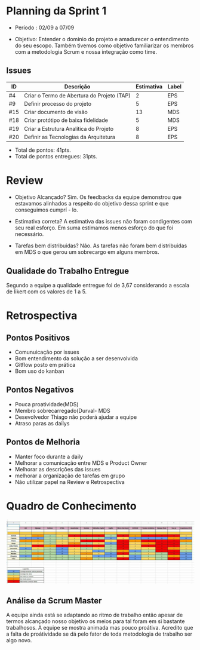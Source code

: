 # Planning da Sprint 1

- Período : 02/09 a 07/09

- Objetivo: Entender o dominio do projeto e amadurecer o entendimento do seu escopo. Também tivemos como objetivo familiarizar os membros com a metodologia Scrum e nossa integração como time.

## Issues
ID | Descrição | Estimativa | Label
---|-----------|------------|-------
#4 | Criar o Termo de Abertura do Projeto (TAP) | 2 | EPS
#9 | Definir processo do projeto | 5 | EPS
#15| Criar documento de visão | 13 | MDS
#18| Criar protótipo de baixa fidelidade | 5 | MDS
#19| Criar a Estrutura Analítica do Projeto | 8 | EPS
#20| Definir as Tecnologias da Arquitetura | 8 | EPS

 - Total de pontos: 41pts.
 - Total de pontos entregues: 31pts.

# Review

- Objetivo Alcançado? Sim. Os feedbacks da equipe demonstrou que estavamos alinhados a respeito do objetivo dessa sprint e que conseguimos cumprí - lo.

- Estimativa correta? A estimativa das issues não foram condigentes com seu real esforço. Em suma estimamos menos esforço do que foi necessário.

- Tarefas bem distribuidas? Não. As tarefas não foram bem distribuidas em MDS o que gerou um sobrecargo em alguns membros.

## Qualidade do Trabalho Entregue

Segundo a equipe a qualidade entregue foi de 3,67 considerando a escala de likert com os valores de 1 a 5.

# Retrospectiva

## Pontos Positivos
- Comunuicação por issues
- Bom entendimento da solução a ser desenvolvida
- Gitflow posto em prática
- Bom uso do kanban

## Pontos Negativos
- Pouca proatividade(MDS)
- Membro sobrecarregado(Durval- MDS
- Desevolvedor Thiago não poderá ajudar a equipe
- Atraso paras as dailys


## Pontos de Melhoria
- Manter foco durante a daily
- Melhorar a comunicação entre MDS e Product Owner
- Melhorar as descrições das issues
- melhorar a organização de tarefas em grupo
- Não utilizar papel na Review e Retrospectiva


# Quadro de Conhecimento
![](../img/sprint1.jpg)


## Análise da Scrum Master
 
A equipe ainda está se adaptando ao ritmo de trabalho então apesar de termos alcançado nosso objetivo os meios para tal foram em si bastante trabalhosos. A equipe se mostra animada mas pouco proátiva. Acredito que a falta de proátividade se dá pelo fator de toda metodologia de trabalho ser algo novo.

